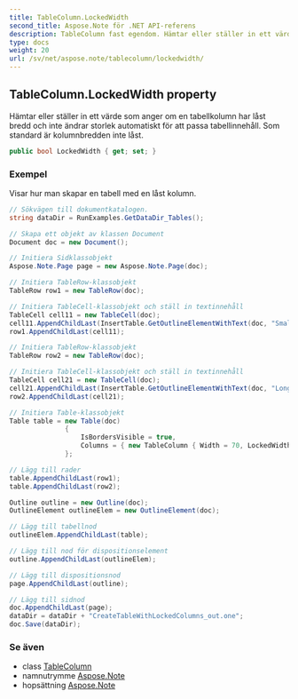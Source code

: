 ```yaml
---
title: TableColumn.LockedWidth
second_title: Aspose.Note för .NET API-referens
description: TableColumn fast egendom. Hämtar eller ställer in ett värde som anger om en tabellkolumn har låst bredd och inte ändrar storlek automatiskt för att passa tabellinnehåll. Som standard är kolumnbredden inte låst.
type: docs
weight: 20
url: /sv/net/aspose.note/tablecolumn/lockedwidth/
---
```

## TableColumn.LockedWidth property

Hämtar eller ställer in ett värde som anger om en tabellkolumn har låst bredd och inte ändrar storlek automatiskt för att passa tabellinnehåll. Som standard är kolumnbredden inte låst.

```csharp
public bool LockedWidth { get; set; }
```

### Exempel

Visar hur man skapar en tabell med en låst kolumn.

```csharp
// Sökvägen till dokumentkatalogen.
string dataDir = RunExamples.GetDataDir_Tables();

// Skapa ett objekt av klassen Document
Document doc = new Document();

// Initiera Sidklassobjekt
Aspose.Note.Page page = new Aspose.Note.Page(doc);

// Initiera TableRow-klassobjekt
TableRow row1 = new TableRow(doc);

// Initiera TableCell-klassobjekt och ställ in textinnehåll
TableCell cell11 = new TableCell(doc);
cell11.AppendChildLast(InsertTable.GetOutlineElementWithText(doc, "Small text"));
row1.AppendChildLast(cell11);

// Initiera TableRow-klassobjekt
TableRow row2 = new TableRow(doc);

// Initiera TableCell-klassobjekt och ställ in textinnehåll
TableCell cell21 = new TableCell(doc);
cell21.AppendChildLast(InsertTable.GetOutlineElementWithText(doc, "Long   text    with    several   words and    spaces."));
row2.AppendChildLast(cell21);

// Initiera Table-klassobjekt
Table table = new Table(doc)
              {
                  IsBordersVisible = true,
                  Columns = { new TableColumn { Width = 70, LockedWidth = true } }
              };

// Lägg till rader
table.AppendChildLast(row1);
table.AppendChildLast(row2);

Outline outline = new Outline(doc);
OutlineElement outlineElem = new OutlineElement(doc);

// Lägg till tabellnod
outlineElem.AppendChildLast(table);

// Lägg till nod för dispositionselement
outline.AppendChildLast(outlineElem);

// Lägg till dispositionsnod
page.AppendChildLast(outline);

// Lägg till sidnod
doc.AppendChildLast(page);
dataDir = dataDir + "CreateTableWithLockedColumns_out.one";
doc.Save(dataDir);
```

### Se även

* class [TableColumn](../)
* namnutrymme [Aspose.Note](../../tablecolumn/)
* hopsättning [Aspose.Note](../../../)


